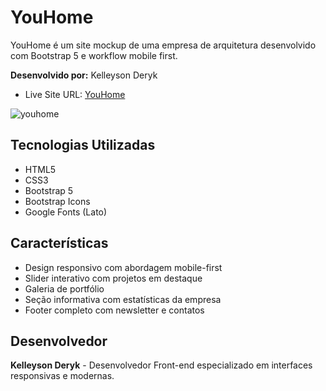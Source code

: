 # YouHome

YouHome é um site mockup de uma empresa de arquitetura desenvolvido com Bootstrap 5 e workflow mobile first.

**Desenvolvido por:** Kelleyson Deryk

- Live Site URL: [YouHome](https://brunoia.github.io/ihome/)

![youhome](https://user-images.githubusercontent.com/57513606/138636160-a167e82e-af43-4587-aef8-00cd6df36402.gif)

## Tecnologias Utilizadas

- HTML5
- CSS3
- Bootstrap 5
- Bootstrap Icons
- Google Fonts (Lato)

## Características

- Design responsivo com abordagem mobile-first
- Slider interativo com projetos em destaque
- Galeria de portfólio
- Seção informativa com estatísticas da empresa
- Footer completo com newsletter e contatos

## Desenvolvedor

**Kelleyson Deryk** - Desenvolvedor Front-end especializado em interfaces responsivas e modernas.